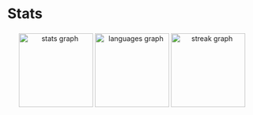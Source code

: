 <h1 align="left">Stats</h1>

###

<div align="center">
  <img src="https://github-readme-stats.vercel.app/api?username=KauanOliveira200&hide_title=false&hide_rank=false&show_icons=true&include_all_commits=true&count_private=true&disable_animations=false&theme=dracula&locale=en&hide_border=false&order=1" height="150" alt="stats graph"  />
  <img src="https://github-readme-stats.vercel.app/api/top-langs?username=KauanOliveira200&locale=en&hide_title=false&layout=compact&card_width=320&langs_count=5&theme=dracula&hide_border=false&order=2" height="150" alt="languages graph"  />
  <img src="https://streak-stats.demolab.com?user=KauanOliveira200&locale=en&mode=daily&theme=dracula&hide_border=false&border_radius=5&order=3" height="150" alt="streak graph"  />
</div>

###
